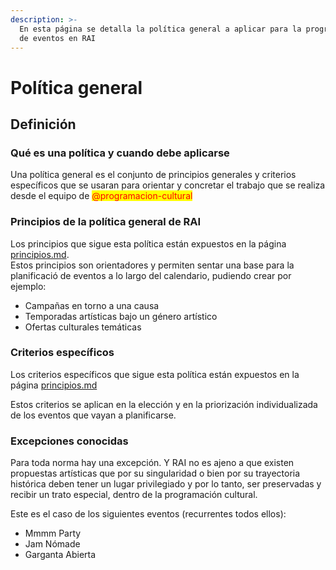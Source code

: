 ```yaml
---
description: >-
  En esta página se detalla la política general a aplicar para la programación
  de eventos en RAI
---
```


# Política general

## Definición

### Qué es una política y cuando debe aplicarse

Una política general es el conjunto de principios generales y criterios específicos que se usaran para orientar y concretar el trabajo que se realiza desde el equipo de <mark style="color:red;">@programacion-cultural</mark>

### Principios de la política general de RAI

Los principios que sigue esta política están expuestos en la página [principios.md](principios.md "mention").\
Estos principios son orientadores y permiten sentar una base para la planificació de eventos a lo largo del calendario, pudiendo crear por ejemplo:

* Campañas en torno a una causa
* Temporadas artísticas bajo un género artístico
* Ofertas culturales temáticas

### Criterios específicos

Los criterios específicos que sigue esta política están expuestos en la página [principios.md](principios.md "mention")&#x20;

Estos criterios se aplican en la elección y en la priorización individualizada de los eventos que vayan a planificarse.

### Excepciones conocidas

Para toda norma hay una excepción. Y RAI no es ajeno a que existen propuestas artísticas que por su singularidad o bien por su trayectoria histórica deben tener un lugar privilegiado y por lo tanto, ser preservadas y recibir un trato especial, dentro de la programación cultural.

Este es el caso de los siguientes eventos (recurrentes todos ellos):

* Mmmm Party
* Jam Nómade
* Garganta Abierta

